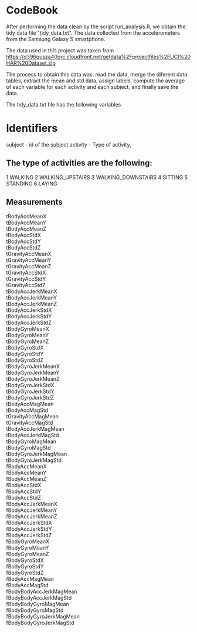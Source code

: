 # CodeBook

After performing the data clean by the script run_analysis.R, we obtain the tidy data file "tidy_data.txt". The data collected from the accelerometers from the Samsung Galaxy S smartphone. 

The data used in this project was taken from https://d396qusza40orc.cloudfront.net/getdata%2Fprojectfiles%2FUCI%20HAR%20Dataset.zip

The process to obtain this data was: read the data, merge the diferent data tables, extract the mean and std data, assign labels,  compute the average of each variable for each activity and each subject, and finally save the data.

The tidy_data.txt file has the following variables

# Identifiers
subject - id of the subject
activity - Type of activity, 

## The type of activities are the following:
1 WALKING
2 WALKING_UPSTAIRS
3 WALKING_DOWNSTAIRS
4 SITTING
5 STANDING
6 LAYING

## Measurements 

tBodyAccMeanX    
tBodyAccMeanY    
tBodyAccMeanZ    
tBodyAccStdX    
tBodyAccStdY    
tBodyAccStdZ    
tGravityAccMeanX    
tGravityAccMeanY  
tGravityAccMeanZ  
tGravityAccStdX  
tGravityAccStdY  
tGravityAccStdZ  
tBodyAccJerkMeanX  
tBodyAccJerkMeanY  
tBodyAccJerkMeanZ  
tBodyAccJerkStdX  
tBodyAccJerkStdY  
tBodyAccJerkStdZ  
tBodyGyroMeanX  
tBodyGyroMeanY  
tBodyGyroMeanZ  
tBodyGyroStdX  
tBodyGyroStdY  
tBodyGyroStdZ  
tBodyGyroJerkMeanX  
tBodyGyroJerkMeanY  
tBodyGyroJerkMeanZ  
tBodyGyroJerkStdX  
tBodyGyroJerkStdY  
tBodyGyroJerkStdZ  
tBodyAccMagMean  
tBodyAccMagStd  
tGravityAccMagMean  
tGravityAccMagStd  
tBodyAccJerkMagMean  
tBodyAccJerkMagStd  
tBodyGyroMagMean  
tBodyGyroMagStd  
tBodyGyroJerkMagMean  
tBodyGyroJerkMagStd  
fBodyAccMeanX  
fBodyAccMeanY  
fBodyAccMeanZ  
fBodyAccStdX  
fBodyAccStdY  
fBodyAccStdZ  
fBodyAccJerkMeanX  
fBodyAccJerkMeanY  
fBodyAccJerkMeanZ  
fBodyAccJerkStdX  
fBodyAccJerkStdY  
fBodyAccJerkStdZ  
fBodyGyroMeanX  
fBodyGyroMeanY  
fBodyGyroMeanZ  
fBodyGyroStdX  
fBodyGyroStdY  
fBodyGyroStdZ  
fBodyAccMagMean  
fBodyAccMagStd  
fBodyBodyAccJerkMagMean  
fBodyBodyAccJerkMagStd  
fBodyBodyGyroMagMean  
fBodyBodyGyroMagStd  
fBodyBodyGyroJerkMagMean  
fBodyBodyGyroJerkMagStd  